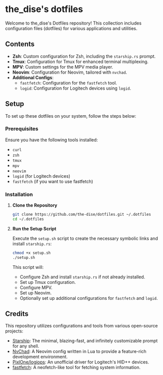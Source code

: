 # the_dise's dotfiles

Welcome to the_dise's Dotfiles repository! This collection includes configuration files (dotfiles) for various applications and utilities.

## Contents

- **Zsh**: Custom configuration for Zsh, including the `starship.rs` prompt.
- **Tmux**: Configuration for Tmux for enhanced terminal multiplexing.
- **MPV**: Custom settings for the MPV media player.
- **Neovim**: Configuration for Neovim, tailored with `nvchad`.
- **Additional Configs**:
  - `fastfetch`: Configuration for the `fastfetch` tool.
  - `logid`: Configuration for Logitech devices using `logid`.

## Setup

To set up these dotfiles on your system, follow the steps below:

### Prerequisites

Ensure you have the following tools installed:
- `curl`
- `zsh`
- `tmux`
- `mpv`
- `neovim`
- `logid` (for Logitech devices)
- `fastfetch` (if you want to use fastfetch)

### Installation

1. **Clone the Repository**

   ```sh
   git clone https://github.com/the-dise/dotfiles.git ~/.dotfiles
   cd ~/.dotfiles
   ```

2. **Run the Setup Script**

   Execute the `setup.sh` script to create the necessary symbolic links and install `starship.rs`:

   ```sh
   chmod +x setup.sh
   ./setup.sh
   ```

   This script will:

   - Configure Zsh and install `starship.rs` if not already installed.
   - Set up Tmux configuration.
   - Configure MPV.
   - Set up Neovim.
   - Optionally set up additional configurations for `fastfetch` and `logid`.

## Credits

This repository utilizes configurations and tools from various open-source projects:

- [Starship](https://starship.rs/): The minimal, blazing-fast, and infinitely customizable prompt for any shell.
- [NvChad](https://nvchad.com/): A Neovim config written in Lua to provide a feature-rich development environment.
- [PixlOne/logiops](https://github.com/PixlOne/logiops): An unofficial driver for Logitech's HID++ devices.
- [fastfetch](https://github.com/LinusDierheimer/fastfetch): A neofetch-like tool for fetching system information.